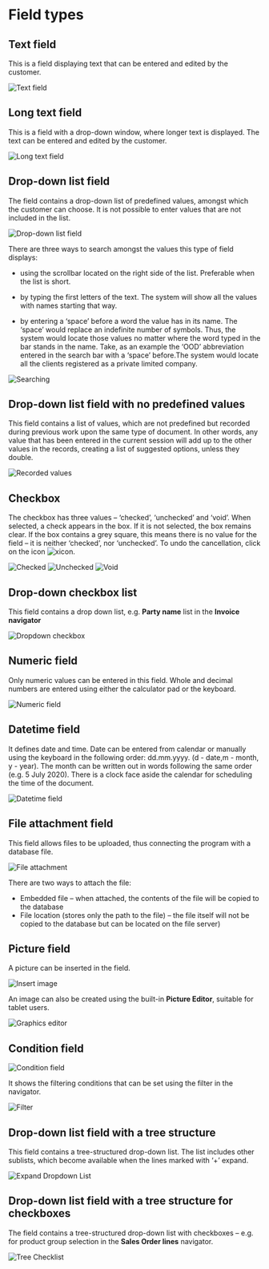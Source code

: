 # Field types
## Text field

This is a field displaying text that can be entered and edited by the customer.

![Text field](pictures/text-field.png)  

## Long text field
This is a field with a drop-down window, where longer text is displayed. The text can be entered and edited by the customer. 
 
![Long text field](pictures/longtext-field.png)

## Drop-down list field
The field contains a drop-down list of predefined values, amongst which the customer can choose. It is not possible to enter values that are not included in the list.

![Drop-down list field](pictures/ddlist-field1.png)  

There are three ways to search amongst the values this type of field displays:

- using the scrollbar located on the right side of the list. Preferable when the list is short.

- by typing the first letters of the text. The system will show all the values with names starting that way.  

- by entering a ‘space’ before a word the value has in its name. The ‘space’ would replace an indefinite number of symbols. Thus, the system would locate those values no matter where the word typed in the bar stands in the name. Take, as an example the ‘OOD’ abbreviation entered in the search bar with a ‘space’ before.The system would locate all the clients registered as a private limited company. 

![Searching](pictures/searching-values.png) 

## Drop-down list field with no predefined values
This field contains a list of values, which are not predefined but recorded during previous work upon the same type of document. In other words, any value that has been entered in the current session will add up to the other values in the records, creating a list of suggested options, unless they double. 

![Recorded values](pictures/recorded-values.png)

## Checkbox
The checkbox has three values – ‘checked’, ‘unchecked’ and ‘void’. When selected, a check appears in the box. If it is not selected, the box remains clear. If the box contains a grey square, this means there is no value for the field – it is neither ‘checked’, nor ‘unchecked’. To undo the cancellation, click on the icon ![xicon](pictures/xicon.png).
   
![Checked](pictures/checked.png) ![Unchecked](pictures/unchecked.png)
![Void](pictures/void.png)

## Drop-down checkbox list
This field contains a drop down list, е.g. <b>Party name</b> list in the <b>Invoice navigator</b>

![Dropdown checkbox](pictures/dd-clist.png)

## Numeric field
Only numeric values can be entered in this field. Whole and decimal numbers are entered using either the calculator pad or the keyboard. 

![Numeric field](pictures/num-field.png)  

## Datetime field

It defines date and time.
Date can be entered from calendar or manually using the keyboard in the following order: dd.mm.yyyy. (d - date,m - month, y - year). The month can be written out in words following the same order (e.g. 5 July 2020). There is a clock face aside the calendar for scheduling the time of the document.

![Datetime field](pictures/datetime-field.png)  

## File attachment field

This field allows files to be uploaded, thus connecting the program with a database file.

![File attachment](pictures/file-attachment.png)
 
There are two ways to attach the file:
- Embedded file – when attached, the contents of the file will be copied to the database
- File location (stores only the path to the file) – the file itself will not be copied to the database but can be located on the file server)

## Picture field
A picture can be inserted in the field.

![Insert image](pictures/insert-image.png)
 
An image can also be created using the built-in <b>Picture Editor</b>, suitable for tablet users.

![Graphics editor](pictures/graph-edit.png)

## Condition field

![Condition field](pictures/filter-condition.png)

It shows the filtering conditions that can be set using the filter in the navigator. 

![Filter](pictures/filter.png)

## Drop-down list field with a tree structure
This field contains a tree-structured drop-down list. The list includes other sublists, which become available when the lines marked with ‘+’ expand.

![Expand Dropdown List](pictures/expand-ddlist.png) 

## Drop-down list field with a tree structure for checkboxes

The field contains a tree-structured drop-down list with checkboxes – e.g. for product group selection in the **Sales Order lines** navigator.

![Tree Checklist](pictures/tree-checklist.png)
